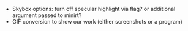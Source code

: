 + Skybox options: turn off specular highlight via flag? or additional argument passed to minirt?
+ GIF conversion to show our work (either screenshots or a program)
